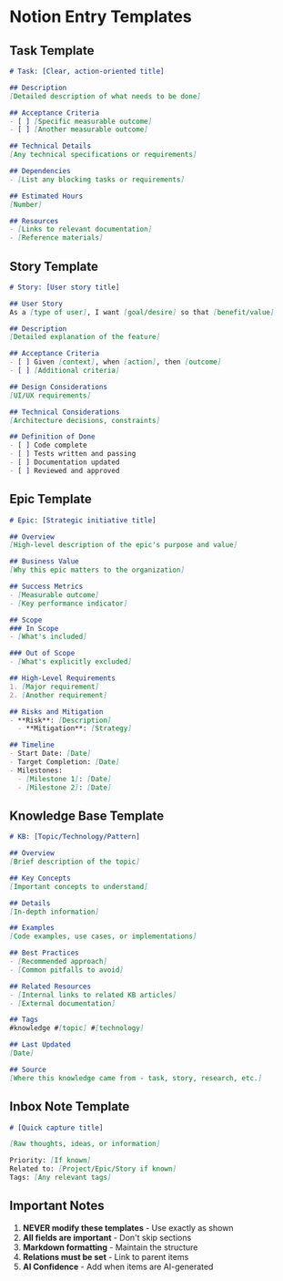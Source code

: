 # Notion Entry Templates

## Task Template
```markdown
# Task: [Clear, action-oriented title]

## Description
[Detailed description of what needs to be done]

## Acceptance Criteria
- [ ] [Specific measurable outcome]
- [ ] [Another measurable outcome]

## Technical Details
[Any technical specifications or requirements]

## Dependencies
- [List any blocking tasks or requirements]

## Estimated Hours
[Number]

## Resources
- [Links to relevant documentation]
- [Reference materials]
```

## Story Template
```markdown
# Story: [User story title]

## User Story
As a [type of user], I want [goal/desire] so that [benefit/value]

## Description
[Detailed explanation of the feature]

## Acceptance Criteria
- [ ] Given [context], when [action], then [outcome]
- [ ] [Additional criteria]

## Design Considerations
[UI/UX requirements]

## Technical Considerations
[Architecture decisions, constraints]

## Definition of Done
- [ ] Code complete
- [ ] Tests written and passing
- [ ] Documentation updated
- [ ] Reviewed and approved
```

## Epic Template
```markdown
# Epic: [Strategic initiative title]

## Overview
[High-level description of the epic's purpose and value]

## Business Value
[Why this epic matters to the organization]

## Success Metrics
- [Measurable outcome]
- [Key performance indicator]

## Scope
### In Scope
- [What's included]

### Out of Scope
- [What's explicitly excluded]

## High-Level Requirements
1. [Major requirement]
2. [Another requirement]

## Risks and Mitigation
- **Risk**: [Description]
  - **Mitigation**: [Strategy]

## Timeline
- Start Date: [Date]
- Target Completion: [Date]
- Milestones:
  - [Milestone 1]: [Date]
  - [Milestone 2]: [Date]
```

## Knowledge Base Template
```markdown
# KB: [Topic/Technology/Pattern]

## Overview
[Brief description of the topic]

## Key Concepts
[Important concepts to understand]

## Details
[In-depth information]

## Examples
[Code examples, use cases, or implementations]

## Best Practices
- [Recommended approach]
- [Common pitfalls to avoid]

## Related Resources
- [Internal links to related KB articles]
- [External documentation]

## Tags
#knowledge #[topic] #[technology]

## Last Updated
[Date]

## Source
[Where this knowledge came from - task, story, research, etc.]
```

## Inbox Note Template
```markdown
# [Quick capture title]

[Raw thoughts, ideas, or information]

Priority: [If known]
Related to: [Project/Epic/Story if known]
Tags: [Any relevant tags]
```

## Important Notes
1. **NEVER modify these templates** - Use exactly as shown
2. **All fields are important** - Don't skip sections
3. **Markdown formatting** - Maintain the structure
4. **Relations must be set** - Link to parent items
5. **AI Confidence** - Add when items are AI-generated
